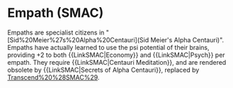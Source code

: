 # Empath (SMAC)

Empaths are specialist citizens in "[Sid%20Meier%27s%20Alpha%20Centauri](Sid Meier's Alpha Centauri)".
Empaths have actually learned to use the psi potential of their brains, providing +2 to both {{LinkSMAC|Economy}} and {{LinkSMAC|Psych}} per empath. They require {{LinkSMAC|Centauri Meditation}}, and are rendered obsolete by {{LinkSMAC|Secrets of Alpha Centauri}}, replaced by [Transcend%20%28SMAC%29](Transcends).